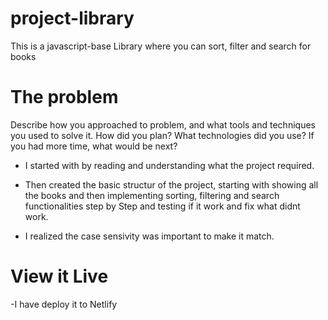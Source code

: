 # project-library

This is a javascript-base Library where you can sort, filter and search for books

# The problem
Describe how you approached to problem, and what tools and techniques you used to solve it. How did you plan? What technologies did you use? If you had more time, what would be next?


- I started with by reading and understanding what the project required.

- Then created the basic structur of the project, starting with showing all the books and then implementing sorting, filtering and search functionalities step by Step and testing if it work and fix what didnt work. 
- I realized the case sensivity was important to make it match.

# View it Live
-I have deploy it to Netlify
